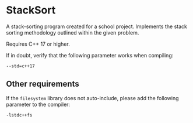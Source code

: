 # StackSort

A stack-sorting program created for a school project. Implements the stack sorting methodology outlined within the given problem.

Requires C++ 17 or higher.

If in doubt, verify that the following parameter works when compiling:

`--std=c++17`

## Other requirements

If the `filesystem` library does not auto-include, please add the following parameter to the compiler:

 `-lstdc++fs`
